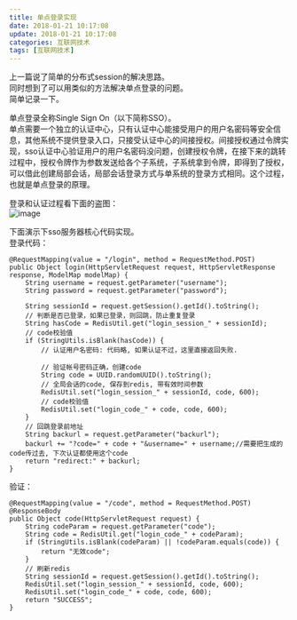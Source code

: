 ```yaml
---
title: 单点登录实现
date: 2018-01-21 10:17:08
update: 2018-01-21 10:17:08
categories: 互联网技术
tags: [互联网技术]
---
```

上一篇说了简单的分布式session的解决思路。  
同时想到了可以用类似的方法解决单点登录的问题。  
简单记录一下。  

单点登录全称Single Sign On（以下简称SSO）。  
单点需要一个独立的认证中心，只有认证中心能接受用户的用户名密码等安全信息，其他系统不提供登录入口，只接受认证中心的间接授权。间接授权通过令牌实现，sso认证中心验证用户的用户名密码没问题，创建授权令牌，在接下来的跳转过程中，授权令牌作为参数发送给各个子系统，子系统拿到令牌，即得到了授权，可以借此创建局部会话，局部会话登录方式与单系统的登录方式相同。这个过程，也就是单点登录的原理。  

登录和认证过程看下面的盗图：  
![image](sso.png)


下面演示下sso服务器核心代码实现。  
登录代码：  
```
@RequestMapping(value = "/login", method = RequestMethod.POST)
public Object login(HttpServletRequest request, HttpServletResponse response, ModelMap modelMap) {
    String username = request.getParameter("username");
    String password = request.getParameter("password");

    String sessionId = request.getSession().getId().toString();
    // 判断是否已登录，如果已登录，则回跳，防止重复登录
    String hasCode = RedisUtil.get("login_session_" + sessionId);
    // code校验值
    if (StringUtils.isBlank(hasCode)) {
        // 认证用户名密码: 代码略, 如果认证不过，这里直接返回失败. 
        
        // 验证帐号密码正确，创建code
        String code = UUID.randomUUID().toString();
        // 全局会话的code, 保存到redis, 带有效时间参数
        RedisUtil.set("login_session_" + sessionId, code, 600);
        // code校验值
        RedisUtil.set("login_code_" + code, code, 600);
    }
    // 回跳登录前地址
    String backurl = request.getParameter("backurl");
    backurl += "?code=" + code + "&username=" + username;//需要把生成的code传过去, 下次认证都使用这个code
    return "redirect:" + backurl;
}
```

验证：  
```
@RequestMapping(value = "/code", method = RequestMethod.POST)
@ResponseBody
public Object code(HttpServletRequest request) {
    String codeParam = request.getParameter("code");
    String code = RedisUtil.get("login_code_" + codeParam);
    if (StringUtils.isBlank(codeParam) || !codeParam.equals(code)) {
        return "无效code";
    }
    // 刷新redis
    String sessionId = request.getSession().getId().toString();
    RedisUtil.set("login_session_" + sessionId, code, 600);
    RedisUtil.set("login_code_" + code, code, 600);
    return "SUCCESS";
}
```
